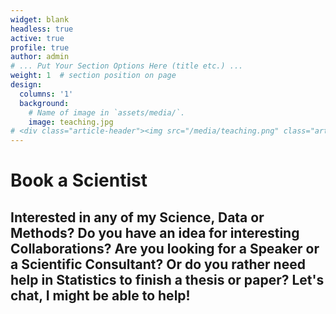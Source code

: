```yaml
---
widget: blank
headless: true
active: true
profile: true 
author: admin
# ... Put Your Section Options Here (title etc.) ...
weight: 1  # section position on page
design:
  columns: '1'
  background:
    # Name of image in `assets/media/`.
    image: teaching.jpg
# <div class="article-header"><img src="/media/teaching.png" class="article-banner" alt=""></div>
---
```


# Book a Scientist

## Interested in any of my Science, Data or Methods? Do you have an idea for interesting Collaborations? Are you looking for a Speaker or a Scientific Consultant? Or do you rather need help in Statistics to finish a thesis or paper? Let's chat, I might be able to help!
